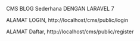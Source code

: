 CMS BLOG Sederhana DENGAN LARAVEL 7

<p>ALAMAT LOGIN, http://localhost/cms/public/login</p>
<p>ALAMAT Daftar, http://localhost/cms/public/register</p>
